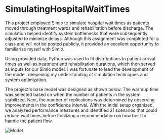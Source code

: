 # SimulatingHospitalWaitTimes

This project employed Simio to simulate hospital wait times as patients moved through treatment wards and rehabilitation before discharge. The simulation helped identify system bottlenecks that were subsequently adjusted to minimize delays. Although this assignment was completed for a class and will not be posted publicly, it provided an excellent opportunity to familiarize myself with Simio.

Using provided data, Python was used to fit distributions to patient arrival times as well as treatment and rehabilitation durations, which then served as inputs for our Simio model. I was fortunate to lead the development of the model, deepening my understanding of simulation techniques and system optimization.

The project's base model was designed as shown below. The warmup time was selected based on when the number of patients in the system stabilized. Next, the number of replications was determined by observing improvements in the confidence interval. With the initial setup organized, we analyzed performance measures and identified 21 scenarios that could reduce wait times before finalizing a recommendation on how best to handle the patient flow.

![Model](https://github.com/user-attachments/assets/fb8a7e77-bf1d-4de7-b46f-ecb96500c313)

